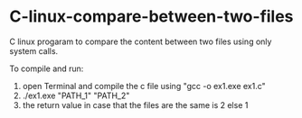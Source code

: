 # C-linux-compare-between-two-files
C linux progaram to compare the content between two files using only system calls.

To compile and run:
1) open Terminal and compile the c file using "gcc -o ex1.exe ex1.c"
2) ./ex1.exe "PATH_1" "PATH_2"
3) the return value in case that the files are the same is 2 else 1
